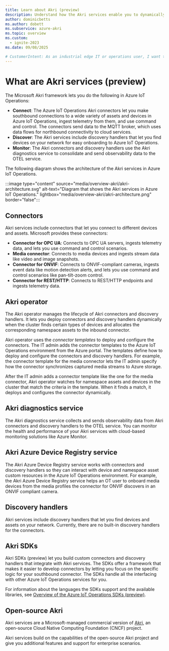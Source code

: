 ```yaml
---
title: Learn about Akri (preview)
description: Understand how the Akri services enable you to dynamically configure and deploy Akri connectors to connect a broad variety of assets and devices to the Azure IoT Operations cluster, ingest telemetry from them, and use command and control.
author: dominicbetts
ms.author: dobett
ms.subservice: azure-akri
ms.topic: overview
ms.custom:
  - ignite-2023
ms.date: 09/08/2025

# CustomerIntent: As an industrial edge IT or operations user, I want to to understand how the Akri services enable me to discover devices and assets at the edge, and expose them as resources on a Kubernetes cluster.
---
```


# What are Akri services (preview)

The Microsoft Akri framework lets you do the following in Azure IoT Operations:

- **Connect**: The Azure IoT Operations Akri connectors let you make southbound connections to a wide variety of assets and devices in Azure IoT Operations, ingest telemetry from them, and use command and control. The connectors send data to the MQTT broker, which uses data flows for northbound connectivity to cloud services.
- **Discover**: The Akri services include discovery handlers that let you find devices on your network for easy onboarding to Azure IoT Operations.
- **Monitor**: The Akri connectors and discovery handlers use the Akri diagnostics service to consolidate and send observability data to the OTEL service.

The following diagram shows the architecture of the Akri services in Azure IoT Operations.

<!-- Art Library Source# ConceptArt-0-000-92 -->
:::image type="content" source="media/overview-akri/akri-architecture.svg" alt-text="Diagram that shows the Akri services in Azure IoT Operations." lightbox="media/overview-akri/akri-architecture.png" border="false":::

## Connectors

Akri services include connectors that let you connect to different devices and assets. Microsoft provides these connectors:

- **Connector for OPC UA**: Connects to OPC UA servers, ingests telemetry data, and lets you use command and control scenarios.
- **Media connector**: Connects to media devices and ingests stream data like video and image snapshots.
- **Connector for ONVIF**: Connects to ONVIF-compliant cameras, ingests event data like motion detection alerts, and lets you use command and control scenarios like pan-tilt-zoom control.
- **Connector for REST/HTTP**: Connects to REST/HTTP endpoints and ingests telemetry data.

## Akri operator

The Akri operator manages the lifecycle of Akri connectors and discovery handlers. It lets you deploy connectors and discovery handlers dynamically when the cluster finds certain types of devices and allocates the corresponding namespace assets to the inbound connector.

Akri operator uses the _connector templates_ to deploy and configure the connectors. The IT admin adds the connector templates to the Azure IoT Operations environment from the Azure portal. The templates define how to deploy and configure the connectors and discovery handlers. For example, the connector template for the media connector lets the IT admin specify how the connector synchronizes captured media streams to Azure storage.

After the IT admin adds a connector template like the one for the media connector, Akri operator watches for namespace assets and devices in the cluster that match the criteria in the template. When it finds a match, it deploys and configures the connector dynamically.

## Akri diagnostics service

The Akri diagnostics service collects and sends observability data from Akri connectors and discovery handlers to the OTEL service. You can monitor the health and performance of your Akri services with cloud-based monitoring solutions like Azure Monitor.

## Akri Azure Device Registry service

The Akri Azure Device Registry service works with connectors and discovery handlers so they can interact with device and namespace asset custom resources in the Azure IoT Operations environment. For example, the Akri Azure Device Registry service helps an OT user to onboard media devices from the media profiles the connector for ONVIF discovers in an ONVIF compliant camera.

## Discovery handlers

Akri services include discovery handlers that let you find devices and assets on your network. Currently, there are no built-in discovery handlers for the connectors.

## Akri SDKs

Akri SDKs (preview) let you build custom connectors and discovery handlers that integrate with Akri services. The SDKs offer a framework that makes it easier to develop connectors by letting you focus on the specific logic for your southbound connector. The SDKs handle all the interfacing with other Azure IoT Operations services for you.

For information about the languages the SDKs support and the available libraries, see [Overview of the Azure IoT Operations SDKs (preview)](../develop-edge-apps/overview-iot-operations-sdks.md).

## Open-source Akri

Akri services are a Microsoft-managed commercial version of [Akri](https://docs.akri.sh/), an open-source Cloud Native Computing Foundation (CNCF) project.

Akri services build on the capabilities of the open-source Akri project and give you additional features and support for enterprise scenarios.
